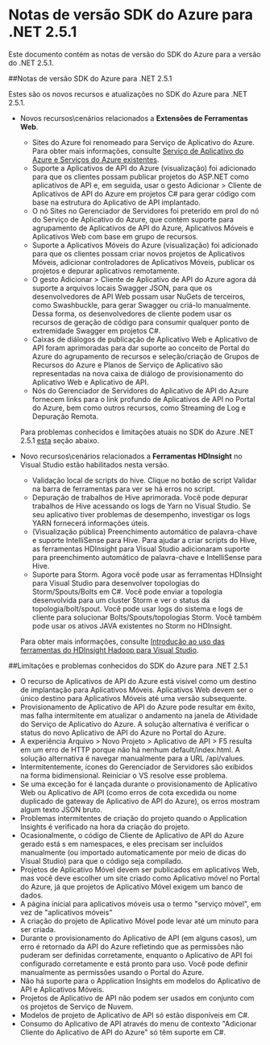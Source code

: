 <properties 
   pageTitle="Notas de versão SDK do Azure para .NET 2.5.1" 
   description="Notas de versão SDK do Azure para .NET 2.5.1" 
   services="app-service" 
   documentationCenter=".net,nodejs,java" 
   authors="Juliako" 
   manager="dwrede" 
   editor=""/>

<tags
   ms.service="app-service"
   ms.devlang="multiple"
   ms.topic="article"
   ms.tgt_pltfrm="na"
   ms.workload="integration" 
   ms.date="06/29/2015"
   ms.author="juliako"/>


# Notas de versão SDK do Azure para .NET 2.5.1

Este documento contém as notas de versão do SDK do Azure para a versão do .NET 2.5.1.

##Notas de versão SDK do Azure para .NET 2.5.1

Estes são os novos recursos e atualizações no SDK do Azure para .NET 2.5.1.

- Novos recursos\\cenários relacionados a **Extensões de Ferramentas Web**. 

	- Sites do Azure foi renomeado para Serviço de Aplicativo do Azure. Para obter mais informações, consulte [Serviço de Aplicativo do Azure e Serviços do Azure existentes](app-service-changes-existing-services.md).
	- Suporte a Aplicativos de API do Azure (visualização) foi adicionado para que os clientes possam publicar projetos do ASP.NET como aplicativos de API e, em seguida, usar o gesto Adicionar > Cliente de Aplicativos de API do Azure em projetos C# para gerar código com base na estrutura do Aplicativo de API implantado. 
	- O nó Sites no Gerenciador de Servidores foi preterido em prol do nó do Serviço de Aplicativo do Azure, que contém suporte para agrupamento de Aplicativos de API do Azure, Aplicativos Móveis e Aplicativos Web com base em grupo de recursos.
	- Suporte a Aplicativos Móveis do Azure (visualização) foi adicionado para que os clientes possam criar novos projetos de Aplicativos Móveis, adicionar controladores de Aplicativos Móveis, publicar os projetos e depurar aplicativos remotamente.
	- O gesto Adicionar > Cliente de Aplicativo de API do Azure agora dá suporte a arquivos locais Swagger JSON, para que os desenvolvedores de API Web possam usar NuGets de terceiros, como Swashbuckle, para gerar Swagger ou criá-lo manualmente. Dessa forma, os desenvolvedores de cliente podem usar os recursos de geração de código para consumir qualquer ponto de extremidade Swagger em projetos C#. 
	- Caixas de diálogos de publicação de Aplicativo Web e Aplicativo de API foram aprimoradas para dar suporte ao conceito de Portal do Azure do agrupamento de recursos e seleção/criação de Grupos de Recursos do Azure e Planos de Serviço de Aplicativo são representadas na nova caixa de diálogo de provisionamento do Aplicativo Web e Aplicativo de API. 
	- Nós do Gerenciador de Servidores do Aplicativo de API do Azure fornecem links para o link profundo de Aplicativos de API no Portal do Azure, bem como outros recursos, como Streaming de Log e Depuração Remota.

	Para problemas conhecidos e limitações atuais no SDK do Azure .NET 2.5.1 [esta](app-service-release-notes.md#known_issues_2_5_1) seção abaixo.


- Novo recursos\\cenários relacionados a **Ferramentas HDInsight** no Visual Studio estão habilitados nesta versão.
	- Validação local de scripts do hive. Clique no botão de script Validar na barra de ferramentas para ver se há erros no script. 
	- Depuração de trabalhos de Hive aprimorada. Você pode depurar trabalhos de Hive acessando os logs de Yarn no Visual Studio. Se seu aplicativo tiver problemas de desempenho, investigar os logs YARN fornecerá informações úteis.
	- (Visualização pública) Preenchimento automático de palavra-chave e suporte IntelliSense para Hive. Para ajudar a criar scripts do Hive, as ferramentas HDInsight para Visual Studio adicionaram suporte para preenchimento automático de palavra-chave e IntelliSense para Hive.
	- Suporte para Storm. Agora você pode usar as ferramentas HDInsight para Visual Studio para desenvolver topologias do Storm/Spouts/Bolts em C#. Você pode enviar a topologia desenvolvida para um cluster Storm e ver o status da topologia/bolt/spout. Você pode usar logs do sistema e logs de cliente para solucionar Bolts/Spouts/topologias Storm. Você também pode usar os ativos JAVA existentes no Storm no HDInsight.
	
	Para obter mais informações, consulte [Introdução ao uso das ferramentas do HDInsight Hadoop para Visual Studio](hdinsight-hadoop-visual-studio-tools-get-started.md).



##<a id="known_issues_2_5_1"></a>Limitações e problemas conhecidos do SDK do Azure para .NET 2.5.1

- O recurso de Aplicativos de API do Azure está visível como um destino de implantação para Aplicativos Móveis. Aplicativos Web devem ser o único destino para Aplicativos Móveis até uma versão subsequente. 
- Provisionamento de Aplicativo de API do Azure pode resultar em êxito, mas falha intermitente em atualizar o andamento na janela de Atividade do Serviço de Aplicativo do Azure. A solução alternativa é verificar o status do novo Aplicativo de API do Azure no Portal do Azure. 
- A experiência Arquivo > Novo Projeto > Aplicativo de API > F5 resulta em um erro de HTTP porque não há nenhum default/index.html. A solução alternativa é navegar manualmente para a URL /api/values. 
- Intermitentemente, ícones do Gerenciador de Servidores são exibidos na forma bidimensional. Reiniciar o VS resolve esse problema. 
- Se uma exceção for é lançada durante o provisionamento de Aplicativo Web ou Aplicativo de API (como erros de cota excedida ou nome duplicado de gateway de Aplicativo de API do Azure), os erros mostram algum texto JSON bruto. 
- Problemas intermitentes de criação do projeto quando o Application Insights é verificado na hora da criação do projeto.
- Ocasionalmente, o código de Cliente de Aplicativo de API do Azure gerado está s em namespaces, e eles precisam ser incluídos manualmente (ou importado automaticamente por meio de dicas do Visual Studio) para que o código seja compilado. 
- Projetos de Aplicativo Móvel devem ser publicados em aplicativos Web, mas você deve escolher um site criado como Aplicativo móvel no Portal do Azure, já que projetos de Aplicativo Móvel exigem um banco de dados. 
- A página inicial para aplicativos móveis usa o termo "serviço móvel", em vez de "aplicativos móveis" 
- A criação do projeto de Aplicativo Móvel pode levar até um minuto para ser criada. 
- Durante o provisionamento do Aplicativo de API (em alguns casos), um erro é retornado da API do Azure refletindo que as permissões não puderam ser definidas corretamente, enquanto o Aplicativo de API foi configurado corretamente e está pronto para uso. Você pode definir manualmente as permissões usando o Portal do Azure.
- Não há suporte para o Application Insights em modelos do Aplicativo de API e Aplicativos Móveis.
- Projetos de Aplicativo de API não podem ser usados em conjunto com os projetos de Serviço de Nuvem.
- Modelos de projeto de Aplicativo de API só estão disponíveis em C#.
- Consumo do Aplicativo de API através do menu de contexto "Adicionar Cliente do Aplicativo de API do Azure" só têm suporte em C#.

 

<!---HONumber=August15_HO6-->
